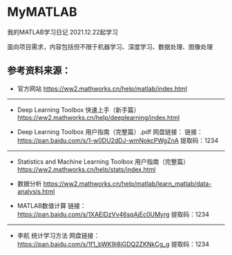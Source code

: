 # MyMATLAB
我的MATLAB学习日记
2021.12.22起学习

面向项目需求，内容包括但不限于机器学习、深度学习、数据处理、图像处理

## 参考资料来源：
* 官方网站
https://ww2.mathworks.cn/help/matlab/index.html

-------------------------------------

* Deep Learning Toolbox 快速上手（新手篇）
https://ww2.mathworks.cn/help/deeplearning/index.html

* Deep Learning Toolbox 用户指南（完整篇）.pdf 网盘链接：
链接：https://pan.baidu.com/s/1-w0DU2dDJ-wmNokcPWgZnA 
提取码：1234

-------------------------------------

* Statistics and Machine Learning Toolbox 用户指南（完整篇）
https://ww2.mathworks.cn/help/stats/index.html

* 数据分析 
https://ww2.mathworks.cn/help/matlab/learn_matlab/data-analysis.html

* MATLAB数值计算
链接：https://pan.baidu.com/s/1XAElDzVv46sqAjEc0UMyrg 
提取码：1234

------------------------------------

* 李航 统计学习方法
网盘链接：https://pan.baidu.com/s/1f1_bWK9j8jGDQ2ZKNkCg_g 
提取码：1234

